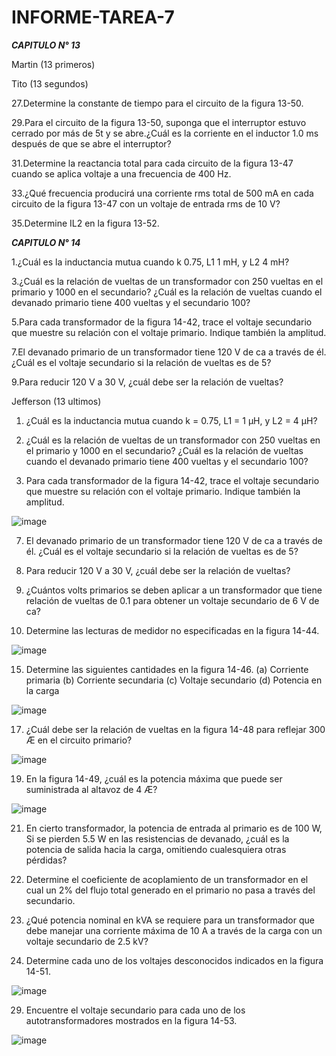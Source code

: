# INFORME-TAREA-7

***CAPITULO N° 13***

Martin (13 primeros)

Tito (13 segundos)


27.Determine la constante de tiempo para el circuito de la figura 13-50.

29.Para el circuito de la figura 13-50, suponga que el interruptor estuvo cerrado por más de 5t y se abre.¿Cuál es la corriente en el inductor 1.0 ms después de que se abre el interruptor?

31.Determine la reactancia total para cada circuito de la figura 13-47 cuando se aplica voltaje a una frecuencia
de 400 Hz.

33.¿Qué frecuencia producirá una corriente rms total de 500 mA en cada circuito de la figura 13-47 con
un voltaje de entrada rms de 10 V?

35.Determine IL2 en la figura 13-52.

***CAPITULO N° 14***

1.¿Cuál es la inductancia mutua cuando k  0.75, L1  1 mH, y L2 4 mH?

3.¿Cuál es la relación de vueltas de un transformador con 250 vueltas en el primario y 1000 en el secundario? ¿Cuál es la relación de vueltas cuando el devanado primario tiene 400 vueltas y el secundario 100?

5.Para cada transformador de la figura 14-42, trace el voltaje secundario que muestre su relación con el
voltaje primario. Indique también la amplitud.

7.El devanado primario de un transformador tiene 120 V de ca a través de él. ¿Cuál es el voltaje secundario si la relación de vueltas es de 5?

9.Para reducir 120 V a 30 V, ¿cuál debe ser la relación de vueltas?

Jefferson (13 ultimos)

1. ¿Cuál es la inductancia mutua cuando k = 0.75, L1 = 1 µH, y L2 = 4 µH?

3. ¿Cuál es la relación de vueltas de un transformador con 250 vueltas en el primario y 1000 en el secundario? ¿Cuál es la relación de vueltas cuando el devanado primario tiene 400 vueltas y el secundario 100?


5. Para cada transformador de la figura 14-42, trace el voltaje secundario que muestre su relación con el voltaje primario. Indique también la amplitud.

![image](https://user-images.githubusercontent.com/84757114/152909580-83b83292-8033-4501-853c-91f3db7ceced.png)

7. El devanado primario de un transformador tiene 120 V de ca a través de él. ¿Cuál es el voltaje secundario si la relación de vueltas es de 5?

9. Para reducir 120 V a 30 V, ¿cuál debe ser la relación de vueltas?

11. ¿Cuántos volts primarios se deben aplicar a un transformador que tiene relación de vueltas de 0.1 para obtener un voltaje secundario de 6 V de ca?

13. Determine las lecturas de medidor no especificadas en la figura 14-44.

![image](https://user-images.githubusercontent.com/84757114/152909637-185b0d61-cd4a-4486-90fd-4b29e8b38faa.png)


15. Determine las siguientes cantidades en la figura 14-46. 
(a) Corriente primaria (b) Corriente secundaria 
(c) Voltaje secundario (d) Potencia en la carga

![image](https://user-images.githubusercontent.com/84757114/152909657-eb27de1e-5fbe-4575-8988-b9d3f3094c59.png)


17. ¿Cuál debe ser la relación de vueltas en la figura 14-48 para reflejar 300 Æ en el circuito primario?

![image](https://user-images.githubusercontent.com/84757114/152909724-88343982-08dc-47e2-97a9-2c5cb2307596.png)


19. En la figura 14-49, ¿cuál es la potencia máxima que puede ser suministrada al altavoz de 4 Æ?

![image](https://user-images.githubusercontent.com/84757114/152909763-ded60e50-8eef-4d66-9cb8-c0586d50b707.png)

21. En cierto transformador, la potencia de entrada al primario es de 100 W, Si se pierden 5.5 W en las resistencias de devanado, ¿cuál es la potencia de salida hacia la carga, omitiendo cualesquiera otras pérdidas?

23. Determine el coeficiente de acoplamiento de un transformador en el cual un 2% del flujo total generado en el primario no pasa a través del secundario.

25. ¿Qué potencia nominal en kVA se requiere para un transformador que debe manejar una corriente máxima de 10 A a través de la carga con un voltaje secundario de 2.5 kV? 

27. Determine cada uno de los voltajes desconocidos indicados en la figura 14-51.

![image](https://user-images.githubusercontent.com/84757114/152909958-4dac4ebd-49df-4a16-9716-e60b19d3cbc0.png)

29. Encuentre el voltaje secundario para cada uno de los autotransformadores mostrados en la figura 14-53.

![image](https://user-images.githubusercontent.com/84757114/152909997-c6be0edf-2631-44f0-b716-4c565902f1ed.png)


